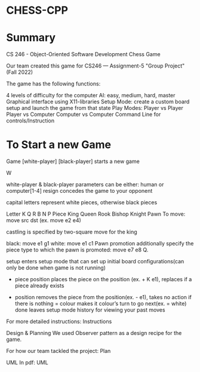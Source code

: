 # CHESS-CPP

# Summary
CS 246 - Object-Oriented Software Development Chess Game

Our team created this game for CS246 — Assignment-5 "Group Project" (Fall 2022)

The game has the following functions: 

4 levels of difficulty for the computer AI: easy, medium, hard, master
Graphical interface using X11-libraries 
Setup Mode: create a custom board setup and launch the game from that state 
Play Modes: 
  Player vs Player
  Player vs Computer
  Computer vs Computer
Command Line for controls/Instruction

# To Start a new Game

Game [white-player] [black-player] starts a new game

W

white-player & black-player parameters can be either: human or computer[1-4]
resign concedes the game to your opponent

capital letters represent white pieces, otherwise black pieces

Letter	K	Q	R	B	N	P
Piece	King	Queen	Rook	Bishop	Knight	Pawn
To move: move src dst (ex. move e2 e4)

castling is specified by two-square move for the king

black: move e1 g1
white: move e1 c1
Pawn promotion additionally specify the piece type to which the pawn is promoted: move e7 e8 Q.

setup enters setup mode that can set up initial board configurations(can only be done when game is not running)

+ piece position places the piece on the position (ex. + K e1), replaces if a piece already exists
- position removes the piece from the position(ex. - e1), takes no action if there is nothing
= colour makes it colour’s turn to go next(ex. = white)
done leaves setup mode
history for viewing your past moves

For more detailed instructions: Instructions

Design & Planning
We used Observer pattern as a design recipe for the game.

For how our team tackled the project: Plan


UML In pdf: UML
